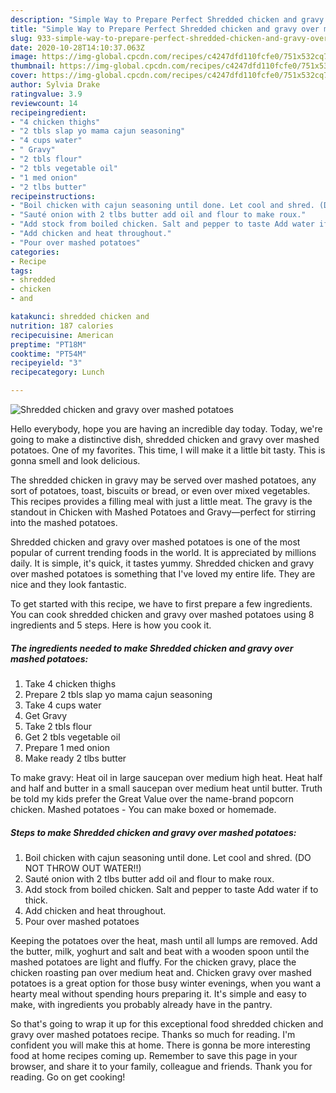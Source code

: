 ```yaml
---
description: "Simple Way to Prepare Perfect Shredded chicken and gravy over mashed potatoes"
title: "Simple Way to Prepare Perfect Shredded chicken and gravy over mashed potatoes"
slug: 933-simple-way-to-prepare-perfect-shredded-chicken-and-gravy-over-mashed-potatoes
date: 2020-10-28T14:10:37.063Z
image: https://img-global.cpcdn.com/recipes/c4247dfd110fcfe0/751x532cq70/shredded-chicken-and-gravy-over-mashed-potatoes-recipe-main-photo.jpg
thumbnail: https://img-global.cpcdn.com/recipes/c4247dfd110fcfe0/751x532cq70/shredded-chicken-and-gravy-over-mashed-potatoes-recipe-main-photo.jpg
cover: https://img-global.cpcdn.com/recipes/c4247dfd110fcfe0/751x532cq70/shredded-chicken-and-gravy-over-mashed-potatoes-recipe-main-photo.jpg
author: Sylvia Drake
ratingvalue: 3.9
reviewcount: 14
recipeingredient:
- "4 chicken thighs"
- "2 tbls slap yo mama cajun seasoning"
- "4 cups water"
- " Gravy"
- "2 tbls flour"
- "2 tbls vegetable oil"
- "1 med onion"
- "2 tlbs butter"
recipeinstructions:
- "Boil chicken with cajun seasoning until done. Let cool and shred. (DO NOT THROW OUT WATER!!)"
- "Sauté onion with 2 tlbs butter add oil and flour to make roux."
- "Add stock from boiled chicken. Salt and pepper to taste Add water if to thick."
- "Add chicken and heat throughout."
- "Pour over mashed potatoes"
categories:
- Recipe
tags:
- shredded
- chicken
- and

katakunci: shredded chicken and 
nutrition: 187 calories
recipecuisine: American
preptime: "PT18M"
cooktime: "PT54M"
recipeyield: "3"
recipecategory: Lunch

---
```



![Shredded chicken and gravy over mashed potatoes](https://img-global.cpcdn.com/recipes/c4247dfd110fcfe0/751x532cq70/shredded-chicken-and-gravy-over-mashed-potatoes-recipe-main-photo.jpg)

Hello everybody, hope you are having an incredible day today. Today, we're going to make a distinctive dish, shredded chicken and gravy over mashed potatoes. One of my favorites. This time, I will make it a little bit tasty. This is gonna smell and look delicious.

The shredded chicken in gravy may be served over mashed potatoes, any sort of potatoes, toast, biscuits or bread, or even over mixed vegetables. This recipes provides a filling meal with just a little meat. The gravy is the standout in Chicken with Mashed Potatoes and Gravy—perfect for stirring into the mashed potatoes.

Shredded chicken and gravy over mashed potatoes is one of the most popular of current trending foods in the world. It is appreciated by millions daily. It is simple, it's quick, it tastes yummy. Shredded chicken and gravy over mashed potatoes is something that I've loved my entire life. They are nice and they look fantastic.


To get started with this recipe, we have to first prepare a few ingredients. You can cook shredded chicken and gravy over mashed potatoes using 8 ingredients and 5 steps. Here is how you cook it.

<!--inarticleads1-->

##### The ingredients needed to make Shredded chicken and gravy over mashed potatoes:

1. Take 4 chicken thighs
1. Prepare 2 tbls slap yo mama cajun seasoning
1. Take 4 cups water
1. Get  Gravy
1. Take 2 tbls flour
1. Get 2 tbls vegetable oil
1. Prepare 1 med onion
1. Make ready 2 tlbs butter


To make gravy: Heat oil in large saucepan over medium high heat. Heat half and half and butter in a small saucepan over medium heat until butter. Truth be told my kids prefer the Great Value over the name-brand popcorn chicken. Mashed potatoes - You can make boxed or homemade. 

<!--inarticleads2-->

##### Steps to make Shredded chicken and gravy over mashed potatoes:

1. Boil chicken with cajun seasoning until done. Let cool and shred. (DO NOT THROW OUT WATER!!)
1. Sauté onion with 2 tlbs butter add oil and flour to make roux.
1. Add stock from boiled chicken. Salt and pepper to taste Add water if to thick.
1. Add chicken and heat throughout.
1. Pour over mashed potatoes


Keeping the potatoes over the heat, mash until all lumps are removed. Add the butter, milk, yoghurt and salt and beat with a wooden spoon until the mashed potatoes are light and fluffy. For the chicken gravy, place the chicken roasting pan over medium heat and. Chicken gravy over mashed potatoes is a great option for those busy winter evenings, when you want a hearty meal without spending hours preparing it. It&#39;s simple and easy to make, with ingredients you probably already have in the pantry. 

So that's going to wrap it up for this exceptional food shredded chicken and gravy over mashed potatoes recipe. Thanks so much for reading. I'm confident you will make this at home. There is gonna be more interesting food at home recipes coming up. Remember to save this page in your browser, and share it to your family, colleague and friends. Thank you for reading. Go on get cooking!
